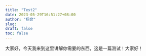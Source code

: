 ```yaml
---
title: "Test2"
date: 2023-05-29T16:51:27+08:00
author: "杨曾"
slug:
draft: false
toc: false
---
```

大家好，今天我来到这里讲解你需要的东西，这是一篇测试！大家好！